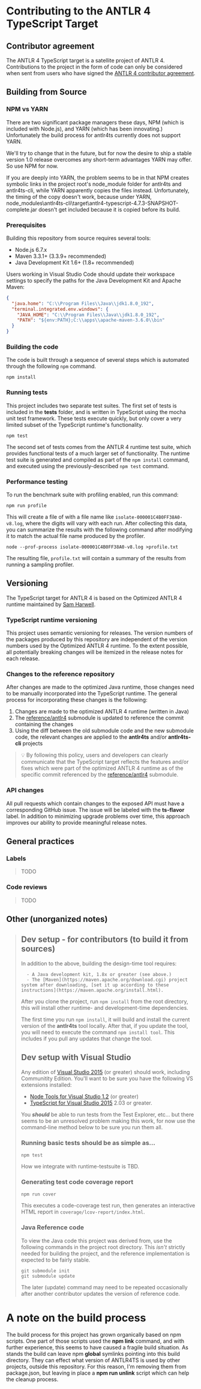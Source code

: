 # Contributing to the ANTLR 4 TypeScript Target

## Contributor agreement

The ANTLR 4 TypeScript target is a satellite project of ANTLR 4. Contributions to the project in the form of code can
only be considered when sent from users who have signed the
[ANTLR 4 contributor agreement](https://github.com/antlr/antlr4/blob/master/contributors.txt).

## Building from Source

### NPM vs YARN

There are two significant package managers these days, NPM (which is included with Node.js), and YARN (which has been innovating.) Unfortunately the build process for antlr4ts currently does not support YARN.

We'll try to change that in the future, but for now the desire to ship a stable version 1.0 release overcomes any short-term advantages YARN may offer. So use NPM for now.

If you are deeply into YARN, the problem seems to be in that NPM creates symbolic links in the project root's node_module folder for antlr4ts and antlr4ts-cli, while YARN apparently copies the files instead. Unfortunately, the timing of the copy doesn't work, because under YARN, node_modules\antlr4ts-cli\target\antlr4-typescript-4.7.3-SNAPSHOT-complete.jar doesn't get included because it is copied before its build.

### Prerequisites

Building this repository from source requires several tools:

- Node.js 6.7.x
- Maven 3.3.1+ (3.3.9+ recommended)
- Java Development Kit 1.6+ (1.8+ recommended)

Users working in Visual Studio Code should update their workspace settings to specify the paths for the Java Development
Kit and Apache Maven:

```json
{
  "java.home": "C:\\Program Files\\Java\\jdk1.8.0_192",
  "terminal.integrated.env.windows": {
    "JAVA_HOME": "C:\\Program Files\\Java\\jdk1.8.0_192",
    "PATH": "${env:PATH};C:\\apps\\apache-maven-3.6.0\\bin"
  }
}
```

### Building the code

The code is built through a sequence of several steps which is automated through the following `npm` command.

```
npm install
```

### Running tests

This project includes two separate test suites. The first set of tests is included in the **tests** folder, and is
written in TypeScript using the mocha unit test framework. These tests execute quickly, but only cover a very limited
subset of the TypeScript runtime's functionality.

```
npm test
```

The second set of tests comes from the ANTLR 4 runtime test suite, which provides functional tests of a much larger set
of functionality. The runtime test suite is generated and compiled as part of the `npm install` command, and executed
using the previously-described `npm test` command.

### Performance testing

To run the benchmark suite with profiling enabled, run this command:

```
npm run profile
```

This will create a file of with a file name like `isolate-000001C4B0FF38A0-v8.log`, where the digits will vary with each
run. After collecting this data, you can summarize the results with the following command after modifying it to match
the actual file name produced by the profiler.

```
node --prof-process isolate-000001C4B0FF38A0-v8.log >profile.txt
```

The resulting file, `profile.txt` will contain a summary of the results from running a sampling profiler.

## Versioning

The TypeScript target for ANTLR 4 is based on the Optimized ANTLR 4 runtime maintained by [Sam Harwell](@sharwell).

### TypeScript runtime versioning

This project uses semantic versioning for releases. The version numbers of the packages produced by this repository are
independent of the version numbers used by the Optimized ANTLR 4 runtime. To the extent possible, all potentially
breaking changes will be itemized in the release notes for each release.

### Changes to the reference repository

After changes are made to the optimized Java runtime, those changes need to be manually incorporated into the TypeScript
runtime. The general process for incorporating these changes is the following:

1. Changes are made to the optimized ANTLR 4 runtime (written in Java)
2. The [reference/antlr4](https://github.com/tunnelvisionlabs/antlr4ts/tree/master/reference) submodule is updated to
   reference the commit containing the changes
3. Using the diff between the old submodule code and the new submodule code, the relevant changes are applied to the
   **antlr4ts** and/or **antlr4ts-cli** projects

> :bulb: By following this policy, users and developers can clearly communicate that the TypeScript target reflects the
> features and/or fixes which were part of the optimized ANTLR 4 runtime as of the specific commit referenced by the
> [reference/antlr4](https://github.com/tunnelvisionlabs/antlr4ts/tree/master/reference) submodule.

### API changes

All pull requests which contain changes to the exposed API must have a corresponding GitHub issue. The issue will be
labeled with the **ts-flavor** label. In addition to minimizing upgrade problems over time, this approach improves our
ability to provide meaningful release notes.

## General practices

### Labels

> TODO

### Code reviews

> TODO

## Other (unorganized notes)

> ## Dev setup - for contributors (to build it from sources)
>
> In addition to the above, building the design-time tool requires:
>
>       - A Java development kit, 1.8x or greater (see above.)
>       - The [Maven](https://maven.apache.org/download.cgi) project system after downloading, [set it up according to these instructions](https://maven.apache.org/install.html).
>
> After you clone the project, run `npm install` from the root directory, this will install other runtime- and development-time dependencies.
>
> The first time you run `npm install`, it will build and install the current version of the **antlr4ts** tool locally. After that, if you update the tool, you will need to execute the command `npm install tool`. This includes if you pull any updates that change the tool.
>
> ## Dev setup with Visual Studio
>
> Any edition of [Visual Studio 2015](https://www.visualstudio.com/vs/) (or greater) should work, including Communitity Edition.
> You'll want to be sure you have the following VS extensions installed:
>
> - [Node Tools for Visual Studio 1.2](https://www.visualstudio.com/vs/node-js/) (or greater)
> - [TypeScript for Visual Studio 2015](https://www.microsoft.com/en-us/download/details.aspx?id=48593) 2.03 or greater.
>
> You **_should_** be able to run tests from the Test Explorer, etc... but there seems to be an unresolved problem making this work, for now use the command-line method below to be sure you run them all.
>
> ### Running basic tests should be as simple as...
>
> ```
> npm test
> ```
>
> How we integrate with runtime-testsuite is TBD.
>
> ### Generating test code coverage report
>
> ```
> npm run cover
> ```
>
> This executes a code-coverage test run, then generates an interactive HTML report in `coverage/lcov-report/index.html`.
>
> ### Java Reference code
>
> To view the Java code this project was derived from, use the following commands in the project root directory. This _isn't_ strictly needed for building the project, and the reference implementation is expected to be fairly stable.
>
> ```
> git submodule init
> git submodule update
> ```
>
> The later (update) command may need to be repeated occasionally after another contributor updates the version of reference code.

# A note on the build process

The build process for this project has grown organically based on npm scripts. One part of those scripts used the
**npm link** command, and with further experience, this seems to have caused a fragile build situation. As stands the
build can leave npm **global** symlinks pointing into this build directory. They can effect what version of ANTLR4TS
is used by other projects, outside this repository. For this reason, I'm removing them from package.json, but leaving
in place a **npm run unlink** script which can help the cleanup process.
